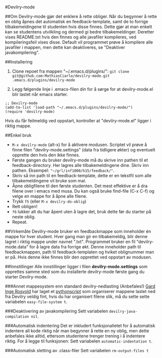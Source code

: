 #Devilry-mode

##Om
Devilry-mode gjør det enklere å rette obliger. Når du begynner å rette en oblig åpnes det automatisk en feedback-template, samt de to forrige tilbakemeldingene til studenten hvis disse finnes. Dette gjør at man enkelt kan se studentens utvilkling og dermed gi bedre tilbakemeldinger. Deretter vises README.txt hvis den finnes og alle javafiler kompileres, ved kompileringsfeil vises disse.
Default vil programmet prøve å kompilere alle javafiler i mappen, men dette kan deaktiveres, se "Deaktiver javakompilering".


##Installering
1) Clone repoet fra mappen "~/.emacs.d/plugins/":
`git clone git@github.com:MathiasCiarlo/devilry-mode.git .emacs.d/plugins/devilry-mode`

2) Legg følgende linje i .emacs-filen din for å sørge for at devilry-mode.el blir lastet når emacs starter.

``` elisp
;; Devilry-mode
(add-to-list 'load-path "~/.emacs.d/plugins/devilry-mode/")
(require 'devilry-mode)
```
Hvis du får feilmeldig ved oppstart, kontroller at "devilry-mode.el" ligger i riktig mappe.


##Enkel bruk
- `M-x devilry-mode` (alt-x) for å aktivere modusen. Scriptet vil prøve å finne filen "devilry-mode.settings" (data fra tidligere økter) og eventuelt opprette den hvis den ikke finnes.
- Første gangen du bruker devilry-mode må du skrive inn pathen til et feedback-directory. Her lagres alle tilbakemeldingene dine. Skriv inn pathen.
Eksempel: `"~/grl/inf1000/h15/feedback/"`.
- Skriv så inn path til en feedback-template, dette er en tekstfil som alle tilbakemeldingene vil bruke som mal.
- Åpne obligfilene til den første studenten. Det mest effektive er å dra filene over i emacs med musa. Du kan også bruke find-file (C-x C-f) og velge en mappe for å åpne alle filene.
- Trykk `f5` (eller `M-x devilry-do-oblig`)
- Rett obligen!
- `f6` lukker alt du har åpent uten å lagre det, bruk dette før du starter på neste oblig.
- Repeat.

##Virkemåte
Devilry-mode bruker en feedbackmappe som inneholder én mappe for hver student. Hver gang man gir en tilbakemeldig, blir denne lagret i riktig mappe under navnet "<oblignummer>.txt".
Programmet bruker en fil "devilry-mode.data" for å lagre data fra forrige økt. Denne inneholder path til feedbackmappen, path til feedback-templaten og hviket oblignummer man er på. Hvis denne ikke finnes blir den opprettet ved oppstart av modusen.

##Innstillinger
Alle innstillinger ligger i filen **devilry-mode.settings** som opprettes samme sted som du installerte devilry-mode første gang du starter Devilry-mode.

###Annet mappesystem enn standard devilry-nedlasting (Anbefales!)
[Gard Inge Rosvold](https://github.com/gardir) har laget et [pythonscript](https://github.com/gardir/Devilry_sort) som organiserer mappene lastet ned fra Devilry veldig fint, hvis du har organisert filene slik, må du sette sette variabelen `easy-file-system t`.

###Deaktivering av javakompilering
Sett variabelen `devilry-java-compilation nil`.

###Automatisk indentering
Det er inkludert funksjonalietet for å automatisk indentere all kode riktig når man begynner å rette en ny oblig, men dette anbefales ikke alltid, ettersom studentene trenger trening i å indentere riktig. For å legge til funksjonen: Sett variabelen `automatic-indentation t`.

###Automatisk sletting av .class-filer
Sett variabelen `rm-output-files t`
